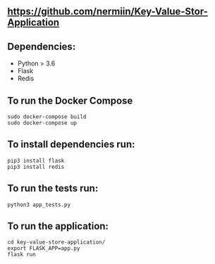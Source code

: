 ## https://github.com/nermiin/Key-Value-Stor-Application

## Dependencies:

* Python > 3.6
* Flask
* Redis


## To run the Docker Compose

```
sudo docker-compose build
sudo docker-compose up
```

## To install dependencies run:

```
pip3 install flask
pip3 install redis
```


## To run the tests run:

```
python3 app_tests.py
```

## To run the application:

```
cd key-value-store-application/
export FLASK_APP=app.py
flask run
```
